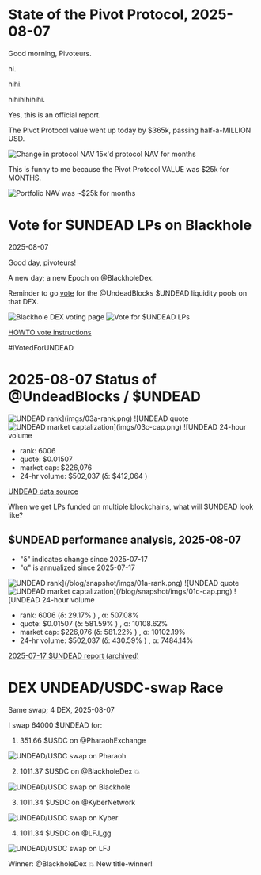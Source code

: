 # State of the Pivot Protocol, 2025-08-07

Good morning, Pivoteurs.

hi.

hihi.

hihihihihihi.

Yes, this is an official report.

The Pivot Protocol value went up today by $365k, passing half-a-MILLION USD.

![Change in protocol NAV 15x'd protocol NAV for months](imgs/01a-delta.png)

This is funny to me because the Pivot Protocol VALUE was $25k for MONTHS.

![Portfolio NAV was ~$25k for months](imgs/01b-nav.png)

# Vote for $UNDEAD LPs on Blackhole 

2025-08-07 

Good day, pivoteurs! 

A new day; a new Epoch on @BlackholeDex. 

Reminder to go [vote](https://blackhole.xyz/vote) for the @UndeadBlocks $UNDEAD liquidity pools on that DEX. 

![Blackhole DEX voting page](imgs/02a-vote.png) 
![Vote for $UNDEAD LPs](imgs/02b-voted.png) 

[HOWTO vote instructions](https://x.com/pivocateur/status/1945637734682341791) 

#IVotedForUNDEAD 

# 2025-08-07 Status of @UndeadBlocks / $UNDEAD 

![$UNDEAD rank](imgs/03a-rank.png) 
![$UNDEAD quote](imgs/03b-quote.png) 
![$UNDEAD market captalization](imgs/03c-cap.png) 
![$UNDEAD 24-hour volume](imgs/03d-vol.png) 

* rank: 6006 
* quote: $0.01507 
* market cap: $226,076 
* 24-hr volume: $502,037 (δ: $412,064 ) 


[UNDEAD data source](https://www.coingecko.com/en/coins/undead-blocks) 



When we get LPs funded on multiple blockchains, what will $UNDEAD look like? 

## $UNDEAD performance analysis, 2025-08-07 

* "δ" indicates change since 2025-07-17 
* "α" is annualized since 2025-07-17 

![$UNDEAD rank](/blog/snapshot/imgs/01a-rank.png) 
![$UNDEAD quote](/blog/snapshot/imgs/01b-quote.png) 
![$UNDEAD market captalization](/blog/snapshot/imgs/01c-cap.png) 
![$UNDEAD 24-hour volume](/blog/snapshot/imgs/01d-vol.png) 

* rank: 6006 (δ: 29.17% ) , α: 507.08% 
* quote: $0.01507 (δ: 581.59% ) , α: 10108.62% 
* market cap: $226,076 (δ: 581.22% ) , α: 10102.19% 
* 24-hr volume: $502,037 (δ: 430.59% ) , α: 7484.14% 

[2025-07-17 $UNDEAD report (archived)](https://github.com/pivoteur/biz/tree/main/blog/snapshot) 
# DEX UNDEAD/USDC-swap Race 

Same swap; 4 DEX, 2025-08-07 

I swap 64000 $UNDEAD for: 

1. 351.66 $USDC on @PharaohExchange 

![UNDEAD/USDC swap on Pharaoh](imgs/05a-pharaoh.png) 

2. 1011.37 $USDC on @BlackholeDex 💥 

![UNDEAD/USDC swap on Blackhole](imgs/05b-blackhole.png) 

3. 1011.34 $USDC on @KyberNetwork 

![UNDEAD/USDC swap on Kyber](imgs/05c-kyber.png) 

4. 1011.34 $USDC on @LFJ_gg 

![UNDEAD/USDC swap on LFJ](imgs/05d-lfj.png) 

Winner: @BlackholeDex 💥 New title-winner! 

